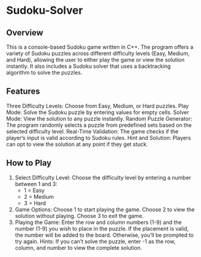 # Sudoku-Solver
## Overview
This is a console-based Sudoku game written in C++. The program offers a variety of Sudoku puzzles across different difficulty levels (Easy, Medium, and Hard), allowing the user to either play the game or view the solution instantly. It also includes a Sudoku solver that uses a backtracking algorithm to solve the puzzles.

## Features
Three Difficulty Levels: Choose from Easy, Medium, or Hard puzzles.
Play Mode: Solve the Sudoku puzzle by entering values for empty cells.
Solver Mode: View the solution to any puzzle instantly.
Random Puzzle Generator: The program randomly selects a puzzle from predefined sets based on the selected difficulty level.
Real-Time Validation: The game checks if the player’s input is valid according to Sudoku rules.
Hint and Solution: Players can opt to view the solution at any point if they get stuck.

## How to Play
1. Select Difficulty Level: Choose the difficulty level by entering a number between 1 and 3:
    - 1 = Easy
    - 2 = Medium
    - 3 = Hard
2. Game Options:
    Choose 1 to start playing the game.
    Choose 2 to view the solution without playing.
    Choose 3 to exit the game.
3. Playing the Game:
    Enter the row and column numbers (1-9) and the number (1-9) you wish to place in the puzzle.
    If the placement is valid, the number will be added to the board. Otherwise, you’ll be prompted to try again.
    Hints:
    If you can’t solve the puzzle, enter -1 as the row, column, and number to view the complete solution.
